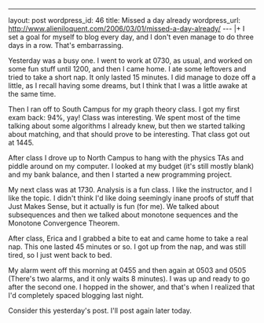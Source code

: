 --- 
layout: post
wordpress_id: 46
title: Missed a day already
wordpress_url: http://www.alieniloquent.com/2006/03/01/missed-a-day-already/
--- |+
I set a goal for myself to blog every day, and I don't even manage to do three
days in a row. That's embarrassing.

Yesterday was a busy one. I went to work at 0730, as usual, and worked on some
fun stuff until 1200, and then I came home. I ate some leftovers and tried to
take a short nap. It only lasted 15 minutes. I did manage to doze off a
little, as I recall having some dreams, but I think that I was a little awake
at the same time.

Then I ran off to South Campus for my graph theory class. I got my first exam
back: 94%, yay! Class was interesting. We spent most of the time talking about
some algorithms I already knew, but then we started talking about matching,
and that should prove to be interesting. That class got out at 1445.

After class I drove up to North Campus to hang with the physics TAs and piddle
around on my computer. I looked at my budget (it's still mostly blank) and my
bank balance, and then I started a new programming project.

My next class was at 1730. Analysis is a fun class. I like the instructor, and
I like the topic. I didn't think I'd like doing seemingly inane proofs of
stuff that Just Makes Sense, but it actually is fun (for me). We talked about
subsequences and then we talked about monotone sequences and the Monotone
Convergence Theorem.

After class, Erica and I grabbed a bite to eat and came home to take a real
nap. This one lasted 45 minutes or so. I got up from the nap, and was still
tired, so I just went back to bed.

My alarm went off this morning at 0455 and then again at 0503 and 0505
(There's two alarms, and it only waits 8 minutes). I was up and ready to go
after the second one. I hopped in the shower, and that's when I realized that
I'd completely spaced blogging last night.

Consider this yesterday's post. I'll post again later today.

